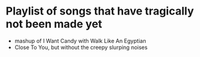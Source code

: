# Playlist of songs that have tragically not been made yet

- mashup of I Want Candy with Walk Like An Egyptian
- Close To You, but without the creepy slurping noises
